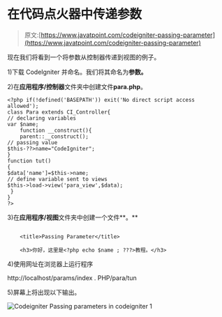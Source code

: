 # 在代码点火器中传递参数

> 原文:[https://www.javatpoint.com/codeigniter-passing-parameter](https://www.javatpoint.com/codeigniter-passing-parameter)

现在我们将看到一个将参数从控制器传递到视图的例子。

1)下载 CodeIgniter 并命名。我们将其命名为**参数。**

2)在**应用程序/控制器**文件夹中创建文件**para.php**。

```
<?php if(!defined('BASEPATH')) exit('No direct script access allowed'); 
class Para extends CI_Controller{
// declaring variables
var $name;
	function __construct(){
	parent::__construct();
// passing value
$this-??>name="CodeIgniter";
}
function tut()
{
$data['name']=$this->name; 
// define variable sent to views
$this->load->view('para_view',$data);
 }
}
?>

```

3)在**应用程序/视图**文件夹中创建一个文件**。**

```

	<title>Passing Parameter</title>

	<h3>你好，这里是<?php echo $name ; ???>教程。</h3>

```

4)使用网址在浏览器上运行程序

http://localhost/params/index . PHP/para/tun

5)屏幕上将出现以下输出。

![Codeigniter Passing parameters in codeigniter 1](../Images/daefbd3f064f1a04334a4b9e116469da.png)